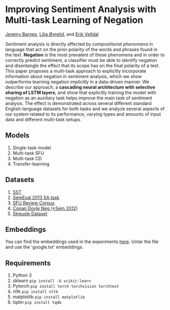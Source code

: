 # Improving Sentiment Analysis with Multi-task Learning of Negation

[Jeremy Barnes](jeremycb@ifi.uio.no),
[Lilja Øvrelid](liljao@ifi.uio.no),
and [Erik Velldal](erikve@ifi.uio.no)

Sentiment analysis is directly affected by _compositional phenomena_ in language that act on the prior polarity of the words and phrases found in the text. __Negation__ is the most prevalent of these phenomena and in order to correctly predict sentiment, a classifier must be able to identify negation and disentangle the effect that its scope has on the final polarity of a text. This paper proposes a multi-task approach to explicitly incorporate information about negation in sentiment analysis, which we show outperforms learning negation implicitly in a data-driven manner. We describe our approach, a __cascading neural architecture with selective sharing of LSTM layers__, and show that explicitly training the model with negation as an auxiliary task helps improve the main task of sentiment analysis. The effect is demonstrated across several different standard English-language datasets for both tasks and we analyze several aspects of our system related to its performance, varying types and amounts of input data and different multi-task setups.

## Models
1. Single-task model
2. Multi-task SFU
3. Multi-task CD
4. Transfer-learning

## Datasets
1. [SST](https://nlp.stanford.edu/sentiment/treebank.html)
2. [SemEval 2013 SA task](https://www.cs.york.ac.uk/semeval-2013/task2/)
3. [SFU Review Corpus](https://www.sfu.ca/~mtaboada/SFU_Review_Corpus.html)
4. [Conan Doyle Neg (\*Sem 2012)](https://www.clips.uantwerpen.be/sem2012-st-neg/)
5. [Streusle Dataset](https://github.com/nert-nlp/streusle)

## Embeddings
You can find the embeddings used in the experiments [here](https://drive.google.com/open?id=1GpyF2h0j8K5TKT7y7Aj0OyPgpFc8pMNS). Untar the file and use the 'google.txt' embeddings.

## Requirements

1. Python 3
2. sklearn  ```pip install -U scikit-learn```
3. Pytorch ```pip install torch torchvision torchtext```
4. nltk ```pip install nltk```
5. matplotlib ```pip install matplotlib```
6. tqdm ```pip install tqdm```

